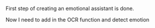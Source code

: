 First step of creating an emotional assistant is done.

Now I need to add in the OCR function and detect emotion
